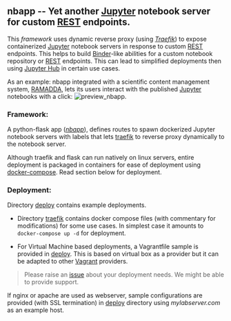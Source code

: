 ## nbapp -- Yet another [Jupyter][jupyter] notebook server for custom [REST][REST] endpoints.

This _framework_ uses dynamic reverse proxy (using _[Traefik][traefik]_) to expose containerized [Jupyter][jupyter] notebook servers in response to custom [REST][REST] endpoints. This helps to build [Binder][binder]-like abilities for a custom notebook repository or [REST][REST] endpoints. This can lead to simplified deployments then using [Jupyter Hub][jupyterhub] in certain use cases.


As an example: nbapp integrated with a scientific content management system, [RAMADDA](https://www.geodesystems.com), lets its users interact with the published [Jupyter][jupyter] notebooks with a click:
![preview_nbapp](https://github.com/suvarchal/nbapp/blob/master/docs/preview_nbapp.gif "nbapp preview with RAMADDA").

### Framework:
A python-flask app (_[nbapp](https://github.com/suvarchal/nbapp/tree/master/nbapp)_), defines routes to spawn dockerized Jupyter notebook servers with labels that lets [traefik][traefik] to reverse proxy dynamically to the notebook server. 

Although traefik and flask can run natively on linux servers, entire deployment is packaged in containers for ease of deployment using [docker-compose](https://docs.docker.com/compose/). Read section below for deployment.
    
### Deployment:
Directory [deploy](https://github.com/suvarchal/nbapp/tree/master/deploy) contains example deployments.

* Directory [traefik](https://github.com/suvarchal/nbapp/tree/master/deploy/traefik) contains docker compose files (with commentary for modifications) for some use cases. In simplest case it amounts to `docker-compose up -d` for deployment. 
 

* For Virtual Machine based deployments, a Vagrantfile sample is provided in [deploy](https://github.com/suvarchal/nbapp/tree/master/deploy). This is based on virtual box as a provider but it can be adapted to other [Vagrant][vagrant] providers.

>Please raise an [issue](https://github.com/suvarchal/nbapp/issues) about your deployment needs. We might be able to provide support.


If nginx or apache are used as webserver, sample configurations are provided (with SSL termination) in [deploy][deploy] directory using _mylabserver.com_ as an example host.  



[jupyter]: https://jupyter.org/
[jupyterhub]: https://jupyter.org/hub
[REST]: https://en.wikipedia.org/wiki/Representational_state_transfer
[RAMADDA]: https://www.geodesystems.com
[binder]: https://binder.pangeo.io
[traefik]: https://traefik.io
[vagrant]: https://www.vagrantup.com/
[deploy]: https://github.com/suvarchal/nbapp/tree/master/deploy
